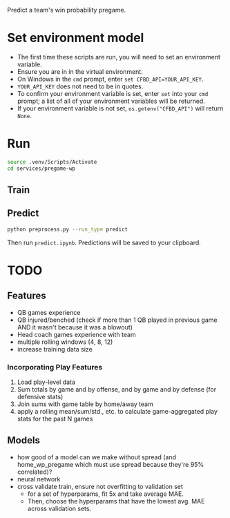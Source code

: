 Predict a team's win probability pregame.

# Set environment model
- The first time these scripts are run, you will need to set an environment variable.
- Ensure you are in in the virtual environment.
- On Windows in the `cmd` prompt, enter `set CFBD_API=YOUR_API_KEY`.
- `YOUR_API_KEY` does not need to be in quotes.
- To confirm your environment variable is set, enter `set` into your `cmd` prompt; a list of all of your environment variables will be returned.
- If your environment variable is not set, `os.getenv("CFBD_API")` will return `None`.

# Run

```bash
source .venv/Scripts/Activate
cd services/pregame-wp
```

## Train

## Predict
```bash
python preprocess.py --run_type predict
```

Then run `predict.ipynb`. Predictions will be saved to your clipboard.


# TODO

## Features
- QB games experience
- QB injured/benched (check if more than 1 QB played in previous game AND it wasn't because it was a blowout)
- Head coach games experience with team
- multiple rolling windows (4, 8, 12)
- increase training data size

### Incorporating Play Features
1. Load play-level data
2. Sum totals by game and by offense, and by game and by defense (for defensive stats)
3. Join sums with game table by home/away team
4. apply a rolling mean/sum/std., etc. to calculate game-aggregated play stats for the past N games

## Models
- how good of a model can we make without spread (and home_wp_pregame which must use spread because they're 95% correlated)?
- neural network
- cross validate train, ensure not overfitting to validation set
  - for a set of hyperparams, fit 5x and take average MAE.
  - Then, choose the hyperparams that have the lowest avg. MAE across validation sets.

